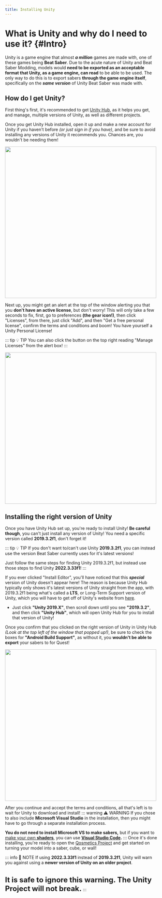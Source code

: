 ```yaml
---
title: Installing Unity
---
```

# What is Unity and why do I need to use it? {#Intro}
Unity is a game engine that almost ***a million*** games are made with, one of these games being **Beat Saber**. Due to the acute nature of Unity and Beat Saber Modding, models would **need to be exported as an acceptable format that Unity, as a game engine, can read** to be able to be used. The only way to do this is to export sabers **through the game engine itself**, specifically on the ***same version*** of Unity Beat Saber was made with.

## How do I get Unity?
First thing's first, it's recommended to get [Unity Hub](https://unity.com/download), as it helps you get, and manage, multiple versions of Unity, as well as different projects.

Once you get Unity Hub installed, open it up and make a new account for Unity if you haven't before *(or just sign in if you have)*, and be sure to avoid installing any versions of Unity it recommends you. Chances are, you wouldn't be needing them!

<img src="\images\Skip Install Example.jpg" width="500"/>

Next up, you might get an alert at the top of the window alerting you that you **don't have an active license**, but don't worry! This will only take a few seconds to fix, first, go to preferences **(the gear icon!)**, then click "Licenses", from there, just click "Add", and then "Get a free personal license", confirm the terms and conditions and boom! You have yourself a Unity Personal License!

::: tip :bulb: TIP
You can also click the button on the top right reading "Manage Licenses" from the alert box!
:::

<img src="\images\Activate License Example.jpg" width="500"/>

## Installing the right version of Unity
Once you have Unity Hub set up, you're ready to install Unity! **Be careful though**, you can't just install any version of Unity! You need a specific version called **2019.3.2f1**, don't forget it!

::: tip :bulb: TIP
If you don't want to/can't use Unity **2019.3.2f1**, you can instead use the version Beat Saber currently uses for it's latest versions!

Just follow the same steps for finding Unity 2019.3.2f1, but instead use those steps to find Unity **2022.3.33f1**!
:::

If you ever clicked "Install Editor", you'll have noticed that this ***special*** version of Unity doesn't appear here! The reason is because Unity Hub typically only shows it's latest versions of Unity straight from the app, with 2019.3.2f1 being what's called a **LTS**, or Long-Term Support version of Unity, which you will have to get off of Unity's website from [here](https://unity.com/releases/editor/archive). 
- Just click **"Unity 2019.X"**, then scroll down until you see **"2019.3.2"**, and then click **"Unity Hub"**, which will open Unity Hub for you to install that version of Unity!

Once you confirm that you clicked on the right version of Unity in Unity Hub *(Look at the top left of the window that popped up!)*, be sure to check the boxes for **"Android Build Support"**, as without it, you **wouldn't be able to export** your sabers to for Quest!

<img src="\images\Installing Editor Example.jpg" width="500"/>

After you continue and accept the terms and conditions, all that's left is to wait for Unity to download and install!
::: warning  :warning: WARNING
 If you chose to also include **Microsoft Visual Studio** in the installation, then you might have to go through a separate installation process.
 
 **You do not need to install Microsoft VS to make sabers,** but if you want to [make your own **shaders**](/WIP), you can use **[Visual Studio Code](https://code.visualstudio.com).**
:::
Once it's done installing, you're ready to open the [Qosmetics Project](/WIP) and get started on turning your model into a saber, cube, or wall!

::: info :speech_balloon: NOTE
If using **2022.3.33f1** instead of **2019.3.2f1**, Unity will warn you against using a **newer version of Unity on an older project**.
<br>
<br>
<br>
<font size="5%"><b>It is safe to ignore this warning. The Unity Project will not break.</b></font>
:::